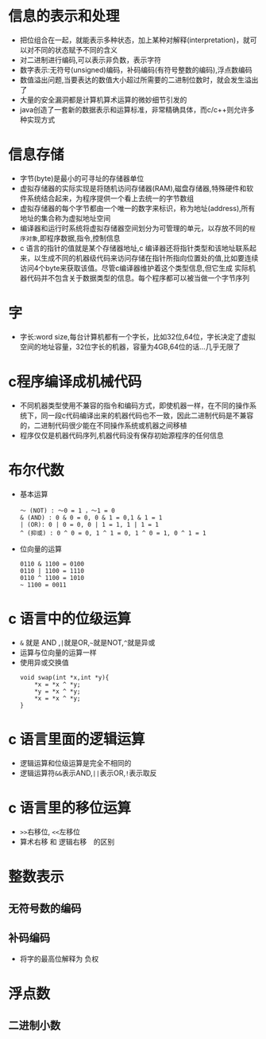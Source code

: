 # 信息的表示和处理

- 把位组合在一起，就能表示多种状态，加上某种对解释(interpretation)，就可以对不同的状态赋予不同的含义
- 对二进制进行编码,可以表示非负数，表示字符
- 数字表示:无符号(unsigned)编码，补码编码(有符号整数的编码),浮点数编码
- 数值溢出问题,当要表达的数值大小超过所需要的二进制位数时，就会发生溢出了
- 大量的安全漏洞都是计算机算术运算的微妙细节引发的
- java创造了一套新的数据表示和运算标准，非常精确具体，而c/c++则允许多种实现方式

# 信息存储

- 字节(byte)是最小的可寻址的存储器单位
- 虚拟存储器的实际实现是将随机访问存储器(RAM),磁盘存储器,特殊硬件和软件系统结合起来，为程序提供一个看上去统一的字节数组
- 虚拟存储器的每个字节都由一个唯一的数字来标识，称为地址(address),所有地址的集合称为虚拟地址空间
- 编译器和运行时系统将虚拟存储器空间划分为可管理的单元，以存放不同的`程序对象`,即程序数据,指令,控制信息
- c 语言的指针的值就是某个存储器地址,c 编译器还将指针类型和该地址联系起来，以生成不同的机器级代码来访问存储在指针所指向位置处的值,比如要连续访问4个byte来获取该值。尽管c编译器维护着这个类型信息,但它生成 实际机器代码并不包含关于数据类型的信息。每个程序都可以被当做一个字节序列

# 字

- 字长:word size,每台计算机都有一个字长，比如32位,64位，字长决定了虚拟空间的地址容量，32位字长的机器，容量为4GB,64位的话...几乎无限了

# c程序编译成机械代码

- 不同机器类型使用不兼容的指令和编码方式，即使机器一样，在不同的操作系统下，同一段c代码编译出来的机器代码也不一致，因此二进制代码是不兼容的，二进制代码很少能在不同操作系统或机器之间移植
- 程序仅仅是机器代码序列,机器代码没有保存初始源程序的任何信息

# 布尔代数

- 基本运算
    ```
    ～ (NOT) : ～0 = 1 ，～1 = 0
    & (AND) : 0 & 0 = 0, 0 & 1 = 0,1 & 1 = 1
    | (OR): 0 | 0 = 0, 0 | 1 = 1, 1 | 1 = 1
    ^ (抑或) : 0 ^ 0 = 0, 1 ^ 1 = 0, 1 ^ 0 = 1, 0 ^ 1 = 1
    ```
- 位向量的运算
    ```
    0110 & 1100 = 0100
    0110 | 1100 = 1110
    0110 ^ 1100 = 1010
    ~ 1100 = 0011
    ```

# c 语言中的位级运算

- `&` 就是 AND ,`|`就是OR,`~`就是NOT,`^`就是异或
- 运算与位向量的运算一样
- 使用异或交换值
    ```
    void swap(int *x,int *y){
        *x = *x ^ *y;
        *y = *x ^ *y;
        *x = *x ^ *y;
    }
    ```

# c 语言里面的逻辑运算

- 逻辑运算和位级运算是完全不相同的
- 逻辑运算符`&&`表示AND,`||`表示OR,`!`表示取反

# c 语言里的移位运算

- `>>`右移位, `<<`左移位
- 算术右移 和 逻辑右移　的区别


# 整数表示

## 无符号数的编码

## 补码编码

- 将字的最高位解释为 负权

# 浮点数
## 二进制小数
